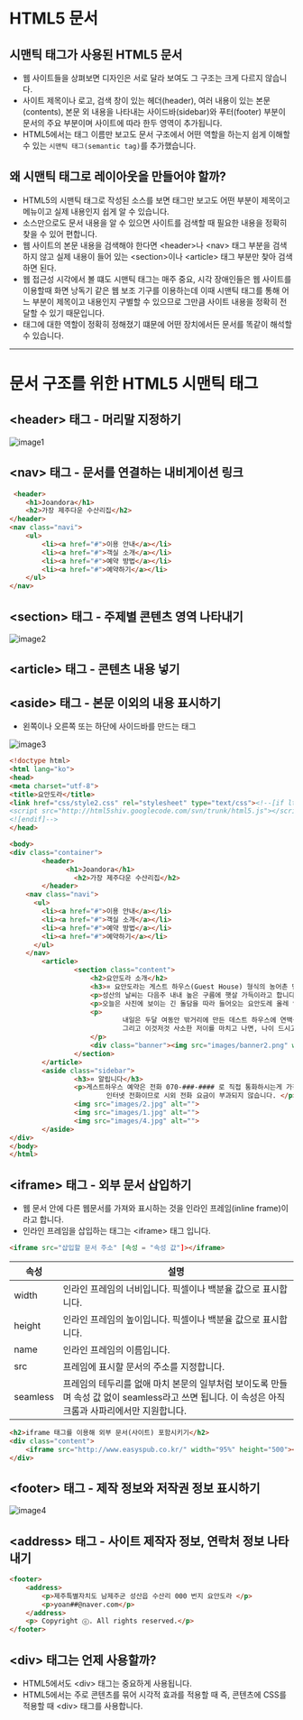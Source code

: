 # HTML5 문서 

## 시맨틱 태그가 사용된 HTML5 문서

- 웹 사이트들을 상펴보면 디자인은 서로 달라 보여도 그 구조는 크게 다르지 않습니다.
- 사이트 제목이나 로고, 검색 창이 있는 헤더(header), 여러 내용이 있는 본문(contents), 본문 외 내용을 나타내는 사이드바(sidebar)와 푸터(footer) 부분이 문서의 주요 부분이며 사이트에 따라 한두 영역이 추가됩니다.
- HTML5에서는 태그 이름만 보고도 문서 구조에서 어떤 역할을 하는지 쉽게 이해할 수 있는 <code>시맨틱 태그(semantic tag)</code>를 추가했습니다.

## 왜 시맨틱 태그로 레이아웃을 만들어야 할까?

- HTML5의 시맨틱 태그로 작성된 소스를 보면 태그만 보고도 어떤 부분이 제목이고 메뉴이고 실제 내용인지 쉽게 알 수 있습니다. 
- 소스만으로도 문서 내용을 알 수 있으면 사이트를 검색할 때 필요한 내용을 정확히 찾을 수 있어 편합니다. 
- 웹 사이트의 본문 내용을 검색해야 한다면 \<header\>나 \<nav\> 태그 부분을 검색하지 않고 실제 내용이 들어 있는 \<section\>이나 \<article\> 태그 부분만 찾아 검색하면 된다.
- 웹 접근성 시각에서 볼 떄도 시맨틱 태그는 매주 중요, 시각 장애인들은 웹 사이트를 이용할때 화면 낭독기 같은 웹 보조 기구를 이용하는데 이때 시맨틱 태그를 통해 어느 부분이 제목이고 내용인지 구별할 수 있으므로 그만큼 사이트 내용을 정확히 전달할 수 있기 때문입니다. 
- 태그에 대한 역할이 정확히 정해졌기 떄문에 어떤 장치에서든 문서를 똑같이 해석할 수 있습니다.

---

# 문서 구조를 위한 HTML5 시맨틱 태그

## \<header\> 태그 - 머리말 지정하기

![image1](https://raw.githubusercontent.com/yonggyo1125/lecture_html_css/master/10%20HTML5%EC%99%80%20%EC%8B%9C%EB%A9%98%ED%8B%B1%20%ED%83%9C%EA%B7%B8/images/1.png)

## \<nav\> 태그 - 문서를 연결하는 내비게이션 링크

```html
 <header>
    <h1>Joandora</h1>
    <h2>가장 제주다운 수산리집</h2>
</header>  
<nav class="navi">
    <ul>
        <li><a href="#">이용 안내</a></li>
        <li><a href="#">객실 소개</a></li>
        <li><a href="#">예약 방법</a></li>
        <li><a href="#">예약하기</a></li>
    </ul>
</nav>  
```

## \<section\> 태그 - 주제별 콘텐츠 영역 나타내기

![image2](https://raw.githubusercontent.com/yonggyo1125/lecture_html_css/master/10%20HTML5%EC%99%80%20%EC%8B%9C%EB%A9%98%ED%8B%B1%20%ED%83%9C%EA%B7%B8/images/2.png)

## \<article\> 태그 - 콘텐츠 내용 넣기

## \<aside\> 태그 - 본문 이외의 내용 표시하기

- 왼쪽이나 오른쪽 또는 하단에 사이드바를 만드는 태그

![image3](https://raw.githubusercontent.com/yonggyo1125/lecture_html_css/master/10%20HTML5%EC%99%80%20%EC%8B%9C%EB%A9%98%ED%8B%B1%20%ED%83%9C%EA%B7%B8/images/3.png)

```html
<!doctype html>
<html lang="ko">
<head>
<meta charset="utf-8">
<title>요안도라</title>
<link href="css/style2.css" rel="stylesheet" type="text/css"><!--[if lt IE 9]>
<script src="http://html5shiv.googlecode.com/svn/trunk/html5.js"></script>
<![endif]-->
</head>

<body>
<div class="container">
		<header>
			  <h1>Joandora</h1>
				<h2>가장 제주다운 수산리집</h2>
		</header>  
    <nav class="navi">
      <ul>
        <li><a href="#">이용 안내</a></li>
        <li><a href="#">객실 소개</a></li>
        <li><a href="#">예약 방법</a></li>
        <li><a href="#">예약하기</a></li>
      </ul>
    </nav>  
		<article>
				<section class="content">
					<h2>요안도라 소개</h2>						
					<h3>¤ 요안도라는 게스트 하우스(Guest House) 형식의 농어촌 민박입니다</h3>
					<p>성산의 날씨는 다음주 내내 높은 구름에 햇살 가득이라고 합니다. 목요일이면 섭씨 27도까지 오른다고 하지만, 늘 부는 바람이 쾌적한 균형을 잡아 마당에 마당에 나가 앉아 있는 시간이 많아질듯 합니다.</p>
					<p>오늘은 사진에 보이는 긴 돌담을 따라 들어오는 요안도레 올레 입구에 특곤색의 대문을 달았습니다.</p>
					<p>
							내일은 두달 여동안 밖거리에 만든 데스트 하우스에 연백색의 황토 페인트를 칠할 예정입니다. <br>
							그리고 이것저것 사소한 저이를 마치고 나면, 나이 드시고 젊고 한 미지의 새식구들을 설렘으로 만나고 함께하고, 도시의 바븐 생활로 소원해진 오래된 친구와의 우정을 이 제주에서 새롭게 열어나가기 위해 요안도라를 세상에 알리려고 합니다.
					</p>
					<div class="banner"><img src="images/banner2.png" width="700" height="233" alt="요안도라"></div>						
				</section>	
		</article>
		<aside class="sidebar">
				<h3>¤ 알립니다</h3>
				<p>게스트하우스 예약은 전화 070-###-#### 로 직접 통화하시는게 가장 정확하고 빠릅니다.
						인터넷 전화이므로 시외 전화 요금이 부과되지 않습니다. </p>
				<img src="images/2.jpg" alt="">
				<img src="images/1.jpg" alt="">
				<img src="images/4.jpg" alt="">    
		</aside>    
</div>
</body>
</html>
```

## \<iframe\> 태그 - 외부 문서 삽입하기

- 웹 문서 안에 다른 웹문서를 가져와 표시하는 것을 인라인 프레임(inline frame)이라고 합니다. 
- 인라인 프레임을 삽입하는 태그는 \<iframe\> 태그 입니다.

```html
<iframe src="삽입할 문서 주소" [속성 = "속성 값"]></iframe>
```

|속성|설명|
|---|----|
|width|인라인 프레임의 너비입니다. 픽셀이나 백분율 값으로 표시합니다.|
|height|인라인 프레임의 높이입니다. 픽셀이나 백분율 값으로 표시합니다.|
|name|인라인 프레임의 이름입니다.|
|src|프레임에 표시할 문서의 주소를 지정합니다.|
|seamless|프레임의 테두리를 없애 마치 본문의 일부처럼 보이도록 만들며 속성 값 없이 seamless라고 쓰면 됩니다. 이 속성은 아직 크롬과 사파리에서만 지원합니다.|

```html
<h2>iframe 태그를 이용해 외부 문서(사이트) 포함시키기</h2>
<div class="content">
    <iframe src="http://www.easyspub.co.kr/" width="95%" height="500"></iframe>
</div>
```

## \<footer\> 태그 - 제작 정보와 저작권 정보 표시하기

![image4](https://raw.githubusercontent.com/yonggyo1125/lecture_html_css/master/10%20HTML5%EC%99%80%20%EC%8B%9C%EB%A9%98%ED%8B%B1%20%ED%83%9C%EA%B7%B8/images/4.png)


## \<address\> 태그 - 사이트 제작자 정보, 연락처 정보 나타내기

```html
<footer>
    <address>
        <p>제주특별자치도 남제주군 성산읍 수산리 000 번지 요안도라 </p>
        <p>yoan##@naver.com</p>
    </address>				
    <p> Copyright ⓒ. All rights reserved.</p>      
</footer>
```

## \<div\> 태그는 언제 사용할까?
- HTML5에서도 \<div\> 태그는 중요하게 사용됩니다. 
- HTML5에서는 주로 콘텐츠를 묶어 시각적 효과를 적용할 때 즉, 콘텐츠에 CSS를 적용할 때 \<div\> 태그를 사용합니다.